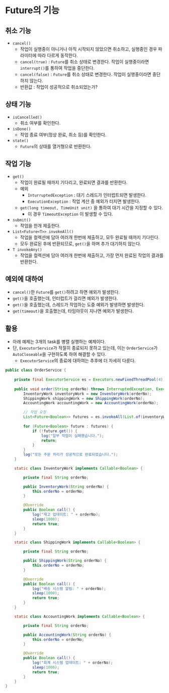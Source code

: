 # Future의 기능

## 취소 기능

- `cancel()`
  - 작업이 실행중이 아니거나 아직 시작되지 않았으면 취소하고, 실행중인 경우 파라미터에 따라 다르게 동작한다.
  - `cancel(true)` : `Future`를 취소 상태로 변경한다. 작업이 실행중이라면 `interrupt()`를 통하여 작업을 중단한다.
  - `cancel(false)` : `Future`를 취소 상태로 변경한다. 작업이 실행중이라면 중단하지 않는다.
  - 반환값 : 작업이 성공적으로 취소되었는가?

## 상태 기능

- `isCancelled()`
  - 취소 여부를 확인한다.
- `isDone()`
  - 작업 종료 여부(정상 완료, 취소 등)를 확인한다.
- `state()`
  - `Future`의 상태를 열거형으로 반환한다.

## 작업 기능

- `get()`
  - 작업이 완료될 때까지 기다리고, 완료되면 결과를 반환한다.
  - 예외
    - `InturruptedException` : 대기 스레드가 인터럽트되면 발생한다.
    - `ExecutionException` : 작업 계산 중 예외가 터지면 발생한다.
  - `get(long timeout, TimeUnit unit)` 을 통하여 대기 시간을 지정할 수 있다.
    - 이 경우 `TimeoutException` 이 발생할 수 있다.
- `submit()`
  - 작업을 한개 제출한다.
- `List<Future<T>> invokeAll()`
  - 작업을 컬렉션에 담아 여러개 한번에 제출하고, 모두 완료될 때까지 기다린다.
  - 모두 완료된 후에 반환되므로, `get()`을 하며 추가 대기하지 않는다.
- `T invokeAny()`
  - 작업을 컬렉션에 담아 여러개 한번에 제출하고, 가장 먼저 완료된 작업의 결과를 반환한다.

## 예외에 대하여

- `cancel()`한 `Future`를 `get()`하려고 하면 예외가 발생한다.
- `get()`을 호출했는데, 인터럽트가 걸리면 예외가 발생한다.
- `get()`을 호출했는데, 스레드가 작업하는 도중 예외가 발생하면 발생한다.
- `get(timeout)`을 호출했는데, 타임아웃이 지나면 예외가 발생한다.

## 활용

- 아래 예제는 3개의 task를 병렬 실행하는 예제이다.
- 단, `ExecutorService`가 적절히 종료되지 못하고 있는데, 이는 `OrderService`가 `AutoCloseable`을 구현하도록 하여 해결할 수 있다.
  - `ExecutorService`의 종료에 대하여는 추후에 더 자세히 다룬다.

```java
public class OrderService {
    
    private final ExecutorService es = Executors.newFixedThreadPool(4);
    
    public void order(String orderNo) throws InterruptedException, ExecutionException {
        InventoryWork inventoryWork = new InventoryWork(orderNo);
        ShippingWork shippingWork = new ShippingWork(orderNo);
        AccountingWork accountingWork = new AccountingWork(orderNo);

        // 작업 요청
        List<Future<Boolean>> futures = es.invokeAll(List.of(inventoryWork, shippingWork, accountingWork));
        
        for (Future<Boolean> future : futures) {
            if (!future.get()) {
                log("일부 작업이 실패했습니다.");
                return;
            }
        }
        log("모든 주문 처리가 성공적으로 완료되었습니다.");
    }

    static class InventoryWork implements Callable<Boolean> {

        private final String orderNo;

        public InventoryWork(String orderNo) {
            this.orderNo = orderNo;
        }

        @Override
        public Boolean call() {
            log("재고 업데이트: " + orderNo);
            sleep(1000);
            return true;
        }
    }

    static class ShippingWork implements Callable<Boolean> {

        private final String orderNo;

        public ShippingWork(String orderNo) {
            this.orderNo = orderNo;
        }

        @Override
        public Boolean call() {
            log("배송 시스템 알림: " + orderNo);
            sleep(1000);
            return true;
        }
    }

    static class AccountingWork implements Callable<Boolean> {

        private final String orderNo;

        public AccountingWork(String orderNo) {
            this.orderNo = orderNo;
        }

        @Override
        public Boolean call() {
            log("회계 시스템 업데이트: " + orderNo);
            sleep(1000);
            return true;
        }
    }
}
```
